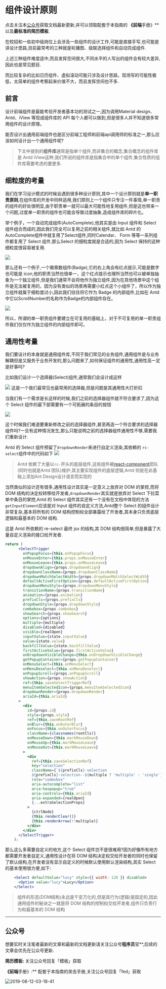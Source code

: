 # 组件设计原则

点击关注本[公众号](#公众号)获取文档最新更新,并可以领取配套于本指南的 **《前端**手册》** 以及**最标准的简历模板**.

在校招和一些初中级岗位上会涉及一些组件的设计工作,可能是直接手写,也可能是讲设计思路,目前最常考的三种就是轮播图、级联选择组件和自动完成组件.

上述三种组件难度适中,而且发挥空间很大,不同水平的人写出的组件会有较大差异,因此也是常见题目.

而比较复杂的比如日历组件、虚拟滚动可能只涉及设计思路，现场写的可能性极低，太简单的组件考察起来价值不大，而且发挥空间也不多.

## 前言

设计前端组件是最能考验开发者基本功的测试之一,因为调用Material design、Antd、iView 等现成组件库的 API 每个人都可以做到,但是很多人并不知道很多常用组件的设计原理。

能否设计出通用前端组件也是区分前端工程师和前端api调用师的标准之一,那么应该如何设计出一个通用组件呢?

> 下文中提到的**组件库**通常是指单个组件,而非集合的概念,集合概念的组件库是 Antd iView这种,我们所说的组件库是指集合中的单个组件,集合性质的组件库需要考虑的要更多.

## 细粒度的考量

我们在学习设计模式的时候会遇到很多种设计原则,其中一个设计原则就是**单一职责原则**,在组件库的开发中同样适用,我们原则上一个组件只专注一件事情,单一职责的组件的好处很明显,由于职责单一就可以最大可能性地复用组件,但是这也带来一个问题,过度单一职责的组件也可能会导致过度抽象,造成组件库的碎片化。

举个例子，一个自动完成组件(AutoComplete),他其实是由 Input 组件和 Select 组件组合而成的,因此我们完全可以复用之前的相关组件,就比如 Antd 的AutoComplete组件中就复用了Select组件,同时Calendar、 Form 等等一系列组件都复用了 Select 组件,那么Select 的细粒度就是合适的,因为 Select 保持的这种细粒度很容易被复用.

![](https://user-gold-cdn.xitu.io/2018/12/20/167c7a0394422556?w=397&h=219&f=png&s=11734)

那么还有一个例子,一个徽章数组件(Badge),它的右上角会有红点提示,可能是数字也可能是 icon,他的职责当然也很单一，这个红点提示也理所当然也可以被单独抽象为一个独立组件,但是我们通常不会将他作为独立组件,因为在其他场景中这个组件是无法被复用的，因为没有类似的场景再需要小红点这个小组件了，所以作为独立组件就属于细粒度过小,因此我们往往将它作为 Badge 的内部组件,比如在 Antd 中它以ScrollNumber的名称作为Badge的内部组件存在。

![](https://user-gold-cdn.xitu.io/2018/12/20/167c7a84a60bd61f?w=358&h=218&f=png&s=16277)

所以，所谓的单一职责组件要建立在可复用的基础上，对于不可复用的单一职责组件我们仅仅作为独立组件的内部组件即可。

## 通用性考量

我们要设计的本身就是通用组件库,不同于我们常见的业务组件,通用组件是与业务解耦但是又服务于业务开发的,那么问题来了,如何保证组件的通用性,通用性高一定是好事吗?

比如我们设计一个选择器(Select)组件,通常我们会设计成这样

![](https://user-gold-cdn.xitu.io/2018/12/20/167c7b98eab9246b?w=426&h=268&f=png&s=11485)
这是一个我们最常见也最常用的选择器,但是问题是其通用性大打折扣

当我们有一个需求是长这样的时候,我们之前的选择器组件就不符合要求了,因为这个 Select 组件的最下部需要有一个可拓展的条目的按钮


![](https://user-gold-cdn.xitu.io/2018/12/20/167c7c17dbdfc830?w=337&h=161&f=png&s=10466)

这个时候我们难道要重新修改之前的选择器组件,甚至再造一个符合要求的选择器组件吗?一旦有这种情况发生,那么只能说明之前的选择器组件通用性不够,需要我们重新设计.

Antd 的 Select 组件预留了`dropdownRender`来进行自定义渲染,其依赖的 `rc-select`组件中的代码如下
![](https://user-gold-cdn.xitu.io/2018/12/20/167c7c69dc878398?w=514&h=55&f=png&s=8389)

> Antd 依赖了大量以`rc-`开头的底层组件,这些组件被[react-component](https://github.com/react-component)团队(同时也就是Antd 团队)维护,其主要实现组件的底层逻辑,Antd 则是在此基础上添加Ant Design设计语言而实现的

当然类似的设计还有很多,通用性设计其实是一定意义上放弃对 DOM 的掌控,而将 DOM 结构的决定权转移给开发者,`dropdownRender`其实就是放弃对 Select 下拉菜单中条目的掌控,Antd 的 Select 组件其实还有一个没有在文档中体现的方法`getInputElement`应该是对 Input 组件的自定义方法,Antd整个 Select 的组件设计非常复杂,基本将所有的 DOM 结构控制权全部暴露给了开发者,其本身只负责底层逻辑和最基本的 DOM 结构.

这是 Antd 所依赖的 re-select 最终 jsx 的结构,其 DOM 结构很简单,但是暴露了大量自定义渲染的接口给开发者.

```jsx
return (
      <SelectTrigger
        onPopupFocus={this.onPopupFocus}
        onMouseEnter={this.props.onMouseEnter}
        onMouseLeave={this.props.onMouseLeave}
        dropdownAlign={props.dropdownAlign}
        dropdownClassName={props.dropdownClassName}
        dropdownMatchSelectWidth={props.dropdownMatchSelectWidth}
        defaultActiveFirstOption={props.defaultActiveFirstOption}
        dropdownMenuStyle={props.dropdownMenuStyle}
        transitionName={props.transitionName}
        animation={props.animation}
        prefixCls={props.prefixCls}
        dropdownStyle={props.dropdownStyle}
        combobox={props.combobox}
        showSearch={props.showSearch}
        options={options}
        multiple={multiple}
        disabled={disabled}
        visible={realOpen}
        inputValue={state.inputValue}
        value={state.value}
        backfillValue={state.backfillValue}
        firstActiveValue={props.firstActiveValue}
        onDropdownVisibleChange={this.onDropdownVisibleChange}
        getPopupContainer={props.getPopupContainer}
        onMenuSelect={this.onMenuSelect}
        onMenuDeselect={this.onMenuDeselect}
        onPopupScroll={props.onPopupScroll}
        showAction={props.showAction}
        ref={this.saveSelectTriggerRef}
        menuItemSelectedIcon={props.menuItemSelectedIcon}
        dropdownRender={props.dropdownRender}
        ariaId={this.ariaId}
      >
        <div
          id={props.id}
          style={props.style}
          ref={this.saveRootRef}
          onBlur={this.onOuterBlur}
          onFocus={this.onOuterFocus}
          className={classnames(rootCls)}
          onMouseDown={this.markMouseDown}
          onMouseUp={this.markMouseLeave}
          onMouseOut={this.markMouseLeave}
        >
          <div
            ref={this.saveSelectionRef}
            key="selection"
            className={`${prefixCls}-selection
            ${prefixCls}-selection--${multiple ? 'multiple' : 'single'}`}
            role="combobox"
            aria-autocomplete="list"
            aria-haspopup="true"
            aria-controls={this.ariaId}
            aria-expanded={realOpen}
            {...extraSelectionProps}
          >
            {ctrlNode}
            {this.renderClear()}
            {this.renderArrow(!!multiple)}
          </div>
        </div>
      </SelectTrigger>
    );
```

那么这么多需要自定义的地方,这个 Select 组件岂不是很难用?因为好像所有地方都需要开发者自定义,通用性设计在将 DOM 结构决定权交给开发者的同时也保留了默认结构,在开发者没有显示自定义的时候默认使用默认渲染结构,其实 Select 的基本使用很方便,如下:

```jsx
    <Select defaultValue="lucy" style={{ width: 120 }} disabled>
      <Option value="lucy">Lucy</Option>
    </Select>
```

> 组件的形态(DOM结构)永远是千变万化的,但是其行为(逻辑)是固定的,因此通用组件的秘诀之一就是将 DOM 结构的控制权交给开发者,组件只负责行为和最基本的 DOM 结构

---

## 公众号

想要实时关注笔者最新的文章和最新的文档更新请关注公众号**程序员**官**,后续的文章会优先在公众号更新.

**简历模板:** 关注公众号回复「模板」获取

**《前端**手册》:** 配套于本指南的突击手册,关注公众号回复「fed」获取

![2019-08-12-03-18-41]( https://xiaomuzhu-image.oss-cn-beijing.aliyuncs.com/d846f65d5025c4b6c4619662a0669503.png)
